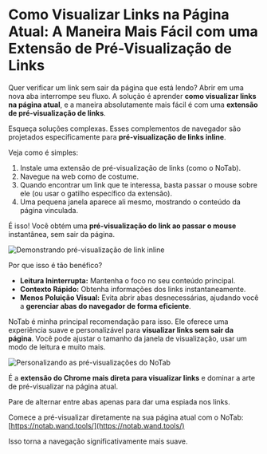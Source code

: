 # Como Visualizar Links na Página Atual: A Maneira Mais Fácil com uma Extensão de Pré-Visualização de Links

Quer verificar um link sem sair da página que está lendo? Abrir em uma nova aba interrompe seu fluxo. A solução é aprender **como visualizar links na página atual**, e a maneira absolutamente mais fácil é com uma **extensão de pré-visualização de links**.

Esqueça soluções complexas. Esses complementos de navegador são projetados especificamente para **pré-visualização de links inline**.

Veja como é simples:

1.  Instale uma extensão de pré-visualização de links (como o NoTab).
2.  Navegue na web como de costume.
3.  Quando encontrar um link que te interessa, basta passar o mouse sobre ele (ou usar o gatilho específico da extensão).
4.  Uma pequena janela aparece ali mesmo, mostrando o conteúdo da página vinculada.

É isso! Você obtém uma **pré-visualização do link ao passar o mouse** instantânea, sem sair da página.

![Demonstrando pré-visualização de link inline](images/notab1.png)

Por que isso é tão benéfico?
*   **Leitura Ininterrupta:** Mantenha o foco no seu conteúdo principal.
*   **Contexto Rápido:** Obtenha informações dos links instantaneamente.
*   **Menos Poluição Visual:** Evita abrir abas desnecessárias, ajudando você a **gerenciar abas do navegador de forma eficiente**.

NoTab é minha principal recomendação para isso. Ele oferece uma experiência suave e personalizável para **visualizar links sem sair da página**. Você pode ajustar o tamanho da janela de visualização, usar um modo de leitura e muito mais.

![Personalizando as pré-visualizações do NoTab](images/notab2.png)

É a **extensão do Chrome mais direta para visualizar links** e dominar a arte de pré-visualizar na página atual.

Pare de alternar entre abas apenas para dar uma espiada nos links.

Comece a pré-visualizar diretamente na sua página atual com o NoTab: [https://notab.wand.tools/](https://notab.wand.tools/)

Isso torna a navegação significativamente mais suave.
